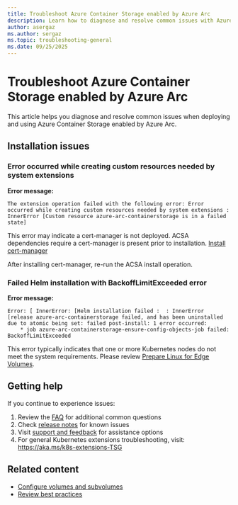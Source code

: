 ```yaml
---
title: Troubleshoot Azure Container Storage enabled by Azure Arc
description: Learn how to diagnose and resolve common issues with Azure Container Storage enabled by Azure Arc.
author: asergaz
ms.author: sergaz
ms.topic: troubleshooting-general
ms.date: 09/25/2025
---
```


# Troubleshoot Azure Container Storage enabled by Azure Arc

This article helps you diagnose and resolve common issues when deploying and using Azure Container Storage enabled by Azure Arc.

## Installation issues

### Error occurred while creating custom resources needed by system extensions

**Error message:**
```
The extension operation failed with the following error: Error occurred while creating custom resources needed by system extensions : InnerError [Custom resource azure-arc-containerstorage is in a failed state]
```

This error may indicate a cert-manager is not deployed.
ACSA dependencies require a cert-manager is present prior to installation.
[Install cert-manager](quickstart-install.md#step-2-install-azure-iot-operations-dependencies)

After installing cert-manager, re-run the ACSA install operation.

### Failed Helm installation with BackoffLimitExceeded error

**Error message:**
```
Error: [ InnerError: [Helm installation failed :  : InnerError [release azure-arc-containerstorage failed, and has been uninstalled due to atomic being set: failed post-install: 1 error occurred:
	* job azure-arc-containerstorage-ensure-config-objects-job failed: BackoffLimitExceeded
```

This error typically indicates that one or more Kubernetes nodes do not meet the system requirements.
Please review [Prepare Linux for Edge Volumes](howto-prepare-linux-edge-volumes.md).

## Getting help

If you continue to experience issues:

1. Review the [FAQ](faq.yml) for additional common questions
2. Check [release notes](release-notes.md) for known issues
3. Visit [support and feedback](support-feedback.md) for assistance options
4. For general Kubernetes extensions troubleshooting, visit: https://aka.ms/k8s-extensions-TSG

## Related content

- [Configure volumes and subvolumes](volumes-subvolumes.md)
- [Review best practices](storage-options.md)